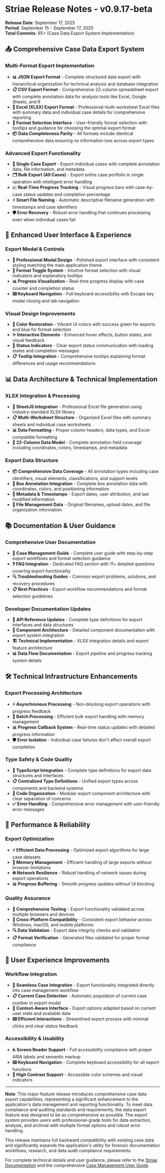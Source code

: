 # Striae Release Notes - v0.9.17-beta

**Release Date**: September 17, 2025  
**Period**: September 15 - September 17, 2025  
**Total Commits**: 65+ (Case Data Export System Implementation)

## 📤 Comprehensive Case Data Export System

### Multi-Format Export Implementation

- **📊 JSON Export Format** - Complete structured data export with hierarchical organization for technical analysis and database integration
- **📋 CSV Export Format** - Comprehensive 22-column spreadsheet export with complete annotation data for analysis tools like Excel, Google Sheets, and R
- **📗 Excel (XLSX) Export Format** - Professional multi-worksheet Excel files with summary data and individual case details for comprehensive reporting
- **🎯 Format Selection Interface** - User-friendly format selection with tooltips and guidance for choosing the optimal export format
- **📦 Data Completeness Parity** - All formats include identical comprehensive data ensuring no information loss across export types

### Advanced Export Functionality

- **📁 Single Case Export** - Export individual cases with complete annotation data, file information, and metadata
- **🗂️ Bulk Export (All Cases)** - Export entire case portfolio in single operation with intelligent error handling
- **📈 Real-Time Progress Tracking** - Visual progress bars with case-by-case status updates and completion percentage
- **⚡ Smart File Naming** - Automatic descriptive filename generation with timestamps and case identifiers
- **🛡️ Error Recovery** - Robust error handling that continues processing even when individual cases fail

## 🎨 Enhanced User Interface & Experience

### Export Modal & Controls

- **🎨 Professional Modal Design** - Polished export interface with consistent styling matching the main application theme
- **🔄 Format Toggle System** - Intuitive format selection with visual indicators and explanatory tooltips
- **📊 Progress Visualization** - Real-time progress display with case counter and completion status
- **⌨️ Keyboard Navigation** - Full keyboard accessibility with Escape key modal closing and tab navigation

### Visual Design Improvements

- **🎨 Color Restoration** - Vibrant UI colors with success green for exports and blue for format selection
- **✨ Interactive Elements** - Enhanced hover effects, button states, and visual feedback
- **🎯 Status Indicators** - Clear export status communication with loading states and completion messages
- **📋 Tooltip Integration** - Comprehensive tooltips explaining format differences and usage recommendations

## 📊 Data Architecture & Technical Implementation

### XLSX Integration & Processing

- **📗 SheetJS Integration** - Professional Excel file generation using industry-standard XLSX library
- **📋 Multi-Worksheet Structure** - Organized Excel files with summary sheets and individual case worksheets
- **📊 Data Formatting** - Proper column headers, data types, and Excel-compatible formatting
- **🔢 22-Column Data Model** - Complete annotation field coverage including coordinates, colors, timestamps, and metadata

### Export Data Structure

- **📦 Comprehensive Data Coverage** - All annotation types including case identifiers, visual elements, classifications, and support levels
- **📍 Box Annotation Integration** - Complete box annotation data with coordinates, colors, and positioning information
- **📅 Metadata & Timestamps** - Export dates, user attribution, and last modified information
- **📁 File Management Data** - Original filenames, upload dates, and file organization information

## 📚 Documentation & User Guidance

### Comprehensive User Documentation

- **📖 Case Management Guide** - Complete user guide with step-by-step export workflows and format selection guidance
- **❓ FAQ Integration** - Dedicated FAQ section with 11+ detailed questions covering export functionality
- **🔍 Troubleshooting Guides** - Common export problems, solutions, and recovery procedures
- **📋 Best Practices** - Export workflow recommendations and format selection guidelines

### Developer Documentation Updates

- **🔧 API Reference Updates** - Complete type definitions for export interfaces and data structures
- **📐 Component Architecture** - Detailed component documentation with export system integration
- **🏗️ Technical Implementation** - XLSX integration details and export feature architecture
- **📊 Data Flow Documentation** - Export pipeline and progress tracking system details

## 🛠️ Technical Infrastructure Enhancements

### Export Processing Architecture

- **⚡ Asynchronous Processing** - Non-blocking export operations with progress feedback
- **🔄 Batch Processing** - Efficient bulk export handling with memory management
- **📊 Progress Callback System** - Real-time status updates with detailed progress information
- **🛡️ Error Isolation** - Individual case failures don't affect overall export completion

### Type Safety & Code Quality

- **🔷 TypeScript Integration** - Complete type definitions for export data structures and interfaces
- **📋 Centralized Type Definitions** - Unified export types across components and backend systems
- **🧹 Code Organization** - Modular export component architecture with clear separation of concerns
- **✅ Error Handling** - Comprehensive error management with user-friendly error messages

## 🚀 Performance & Reliability

### Export Optimization

- **⚡ Efficient Data Processing** - Optimized export algorithms for large case datasets
- **💾 Memory Management** - Efficient handling of large exports without browser limitations
- **🌐 Network Resilience** - Robust handling of network issues during export operations
- **📊 Progress Buffering** - Smooth progress updates without UI blocking

### Quality Assurance

- **🧪 Comprehensive Testing** - Export functionality validated across multiple browsers and devices
- **📱 Cross-Platform Compatibility** - Consistent export behavior across Windows, macOS, and mobile platforms
- **🔍 Data Validation** - Export data integrity checks and validation
- **📋 Format Verification** - Generated files validated for proper format compliance

## 📱 User Experience Improvements

### Workflow Integration

- **🔄 Seamless Case Integration** - Export functionality integrated directly into case management workflow
- **📋 Current Case Detection** - Automatic population of current case number in export modal
- **🎯 Context-Aware Interface** - Export options adapted based on current user state and available data
- **⌨️ Efficient Interactions** - Streamlined export process with minimal clicks and clear status feedback

### Accessibility & Usability

- **♿ Screen Reader Support** - Full accessibility compliance with proper ARIA labels and semantic markup
- **⌨️ Keyboard Navigation** - Complete keyboard accessibility for all export functions
- **🎨 High Contrast Support** - Accessible color schemes and visual indicators

---

**Note**: This major feature release introduces comprehensive case data export capabilities, representing a significant enhancement to the application's data management and reporting functionality. To meet data compliance and auditing standards and requirements, the data export feature was designed to be as comprehensive as possible. The export system provides users with professional-grade tools for data extraction, analysis, and archival with multiple format options and robust error handling.

This release maintains full backward compatibility with existing case data and significantly expands the application's utility for forensic documentation workflows, research, and data audit compliance requirements.

For complete technical details and user guidance, please refer to the [Striae Documentation](https://developers.striae.org/striae-dev/get-started/document-index) and the comprehensive [Case Management User Guide](https://developers.striae.org/striae-dev/users/case-management/striae-case-management).
